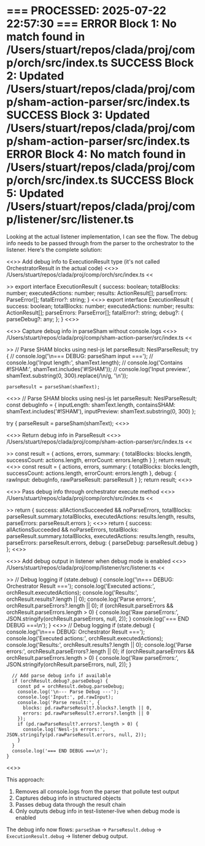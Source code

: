=== PROCESSED: 2025-07-22 22:57:30 ===
ERROR Block 1: No match found in /Users/stuart/repos/clada/proj/comp/orch/src/index.ts
SUCCESS Block 2: Updated /Users/stuart/repos/clada/proj/comp/sham-action-parser/src/index.ts
SUCCESS Block 3: Updated /Users/stuart/repos/clada/proj/comp/sham-action-parser/src/index.ts
ERROR Block 4: No match found in /Users/stuart/repos/clada/proj/comp/orch/src/index.ts
SUCCESS Block 5: Updated /Users/stuart/repos/clada/proj/comp/listener/src/listener.ts
===

Looking at the actual listener implementation, I can see the flow. The debug info needs to be passed through from the parser to the orchestrator to the listener. Here's the complete solution:

<<<EXPLANATION>>>
Add debug info to ExecutionResult type (it's not called OrchestratorResult in the actual code)
<<<FILE>>>
/Users/stuart/repos/clada/proj/comp/orch/src/index.ts
<<<SEARCH>>>
export interface ExecutionResult {
  success: boolean;
  totalBlocks: number;
  executedActions: number;
  results: ActionResult[];
  parseErrors: ParseError[];
  fatalError?: string;
}
<<<REPLACE>>>
export interface ExecutionResult {
  success: boolean;
  totalBlocks: number;
  executedActions: number;
  results: ActionResult[];
  parseErrors: ParseError[];
  fatalError?: string;
  debug?: {
    parseDebug?: any;
  };
}
<<<END>>>

<<<EXPLANATION>>>
Capture debug info in parseSham without console.logs
<<<FILE>>>
/Users/stuart/repos/clada/proj/comp/sham-action-parser/src/index.ts
<<<SEARCH>>>
  // Parse SHAM blocks using nesl-js
  let parseResult: NeslParseResult;
  try {
    // console.log('\n=== DEBUG: parseSham input ===');
    // console.log('Input length:', shamText.length);
    // console.log('Contains #!SHAM:', shamText.includes('#!SHAM'));
    // console.log('Input preview:', shamText.substring(0, 300).replace(/\n/g, '\\n'));
    
    parseResult = parseSham(shamText);
<<<REPLACE>>>
  // Parse SHAM blocks using nesl-js
  let parseResult: NeslParseResult;
  const debugInfo = {
    inputLength: shamText.length,
    containsSHAM: shamText.includes('#!SHAM'),
    inputPreview: shamText.substring(0, 300)
  };
  
  try {
    parseResult = parseSham(shamText);
<<<END>>>

<<<EXPLANATION>>>
Return debug info in ParseResult
<<<FILE>>>
/Users/stuart/repos/clada/proj/comp/sham-action-parser/src/index.ts
<<<SEARCH>>>
  const result = {
    actions,
    errors,
    summary: {
      totalBlocks: blocks.length,
      successCount: actions.length,
      errorCount: errors.length
    }
  };
  return result;
<<<REPLACE>>>
  const result = {
    actions,
    errors,
    summary: {
      totalBlocks: blocks.length,
      successCount: actions.length,
      errorCount: errors.length
    },
    debug: {
      rawInput: debugInfo,
      rawParseResult: parseResult
    }
  };
  return result;
<<<END>>>

<<<EXPLANATION>>>
Pass debug info through orchestrator execute method
<<<FILE>>>
/Users/stuart/repos/clada/proj/comp/orch/src/index.ts
<<<SEARCH>>>
      return {
        success: allActionsSucceeded && noParseErrors,
        totalBlocks: parseResult.summary.totalBlocks,
        executedActions: results.length,
        results,
        parseErrors: parseResult.errors
      };
<<<REPLACE>>>
      return {
        success: allActionsSucceeded && noParseErrors,
        totalBlocks: parseResult.summary.totalBlocks,
        executedActions: results.length,
        results,
        parseErrors: parseResult.errors,
        debug: {
          parseDebug: parseResult.debug
        }
      };
<<<END>>>

<<<EXPLANATION>>>
Add debug output in listener when debug mode is enabled
<<<FILE>>>
/Users/stuart/repos/clada/proj/comp/listener/src/listener.ts
<<<SEARCH>>>
    // Debug logging
    if (state.debug) {
      console.log('\n=== DEBUG: Orchestrator Result ===');
      console.log('Executed actions:', orchResult.executedActions);
      console.log('Results:', orchResult.results?.length || 0);
      console.log('Parse errors:', orchResult.parseErrors?.length || 0);
      if (orchResult.parseErrors && orchResult.parseErrors.length > 0) {
        console.log('Raw parseErrors:', JSON.stringify(orchResult.parseErrors, null, 2));
      }
      console.log('=== END DEBUG ===\n');
    }
<<<REPLACE>>>
    // Debug logging
    if (state.debug) {
      console.log('\n=== DEBUG: Orchestrator Result ===');
      console.log('Executed actions:', orchResult.executedActions);
      console.log('Results:', orchResult.results?.length || 0);
      console.log('Parse errors:', orchResult.parseErrors?.length || 0);
      if (orchResult.parseErrors && orchResult.parseErrors.length > 0) {
        console.log('Raw parseErrors:', JSON.stringify(orchResult.parseErrors, null, 2));
      }
      
      // Add parse debug info if available
      if (orchResult.debug?.parseDebug) {
        const pd = orchResult.debug.parseDebug;
        console.log('\n--- Parse Debug ---');
        console.log('Input:', pd.rawInput);
        console.log('Parse result:', {
          blocks: pd.rawParseResult?.blocks?.length || 0,
          errors: pd.rawParseResult?.errors?.length || 0
        });
        if (pd.rawParseResult?.errors?.length > 0) {
          console.log('Nesl-js errors:', JSON.stringify(pd.rawParseResult.errors, null, 2));
        }
      }
      console.log('=== END DEBUG ===\n');
    }
<<<END>>>

This approach:
1. Removes all console.logs from the parser that pollute test output
2. Captures debug info in structured objects
3. Passes debug data through the result chain
4. Only outputs debug info in test-listener-live when debug mode is enabled

The debug info now flows: `parseSham` → `ParseResult.debug` → `ExecutionResult.debug` → listener debug output.
